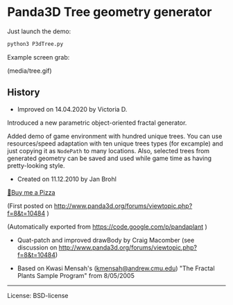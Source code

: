Panda3D Tree geometry generator
===============================

Just launch the demo:
```sh
python3 P3dTree.py
```

Example screen grab:

(media/tree.gif)

History
-------

* Improved on 14.04.2020 by Victoria D.

Introduced a new parametric object-oriented fractal generator.

Added demo of game environment with hundred unique trees. You can use resources/speed adaptation with ten unique trees types (for excample) and just copying it as `NodePath` to many locations. Also, selected trees from generated geometry can be saved and used while game time as having pretty-looking style.

* Created on 11.12.2010 by Jan Brohl

[🍕Buy me a Pizza](https://www.buymeacoffee.com/janbrohl>)

(First posted on http://www.panda3d.org/forums/viewtopic.php?f=8&t=10484 )

(Automatically exported from https://code.google.com/p/pandaplant )


* Quat-patch and improved drawBody by Craig Macomber
(see discussion on http://www.panda3d.org/forums/viewtopic.php?f=8&t=10484)

* Based on Kwasi Mensah's (kmensah@andrew.cmu.edu)
"The Fractal Plants Sample Program" from 8/05/2005

---

License: BSD-license
